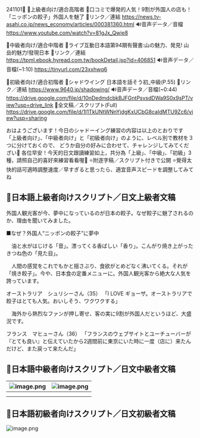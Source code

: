 241101📅
🥇上級者向け/適合高階者
🥟口コミで爆発的人気！9割が外国人の店も！「ニッポンの餃子」外国人を魅了
🔗リンク／連結  https://news.tv-asahi.co.jp/news_economy/articles/000381360.html
🔊音声データ／音檔  https://www.youtube.com/watch?v=81gJx_Qwie8

🥈中級者向け/適合中階者
📗ライブ互動日本語第94期有聲書:山の魅力、発見! 山岳的魅力!發現日本
🔗リンク／連結  https://tpml.ebook.hyread.com.tw/bookDetail.jsp?id=406851
🔊音声データ／音檔(~1:10)  https://tinyurl.com/23xxhwq6

🥉初級者向け/適合初階者
📘シャドウイング 日本語を話そう初_中級(P.55)
🔗リンク／連結  https://www.9640.jp/shadowing/
🔊音声データ／音檔(~0:44)  https://drive.google.com/file/d/10nDedmdcbkBJFGntPsvsdDWa9S0x9sPT/view?usp=drive_link
📑全文稿／スクリプト(Full)  https://drive.google.com/file/d/1I1TkUNtWNnYjdgKxUCbG8caIdMTU9Zc6/view?usp=sharing

おはようございます！今日のシャドーイング練習の内容は以上のとおりです
「上級者向け」、「中級者向け」と「初級者向け」のように、レベル別で教材を３つに分けておくので、
どうか自分の好みに合わせて、チャレンジしてみてくだざい💪
各位早安！今天的日文跟讀練習如上，共分為「上級」、「中級」、「初級」3種，請照自己的喜好來練習看看喔💪
⭐附逐字稿／スクリプト付きで公開
⭐覺得太快的話可適時調整速度／早すぎると思ったら、適宜音声スピードを調整してみてね

## 🥇日本語上級者向けスクリプト／日文上級者文稿
外国人観光客が今、夢中になっているのが日本の餃子。なぜ餃子に魅了されるのか、理由を聞いてみました。

■なぜ？外国人“ニッポンの餃子”に夢中

　油と水がはじける「音」。漂ってくる香ばしい「香り」。こんがり焼き上がったきつね色の「見た目」。

　人間の感覚をこれでもかと揺さぶり、食欲がとめどなく沸いてくる。それが「焼き餃子」。今や、日本食の定番メニューに。外国人観光客から絶大な人気を誇っています。

オーストラリア　シュリシーさん（35）
「I LOVE ギョーザ。オーストラリアで餃子はとても人気。おいしそう、ワクワクする」

　海外から熱烈なファンが押し寄せ、客の実に9割が外国人だというほど、大盛況です。

フランス　マヒューさん（36）
「フランスのウェブサイトとユーチューバーが『とても良い』と伝えていたから2週間前に東京にいた時に一度（店に）来たんだけど、また戻って来たんだ」

## 🥈日本語中級者向けスクリプト／日文中級者文稿

| ![image.png](https://i.imgur.com/UOht3WY.png) | ![image.png](https://i.imgur.com/XoS5VOv.png) |
| --------------------------------------------- | --------------------------------------------- |
|                                               |                                               |
|                                               |                                               |
## 🥉日本語初級者向けスクリプト／日文初級者文稿
![image.png](https://i.imgur.com/NuzKiJe.png)



|     |     |
| --- | --- |
